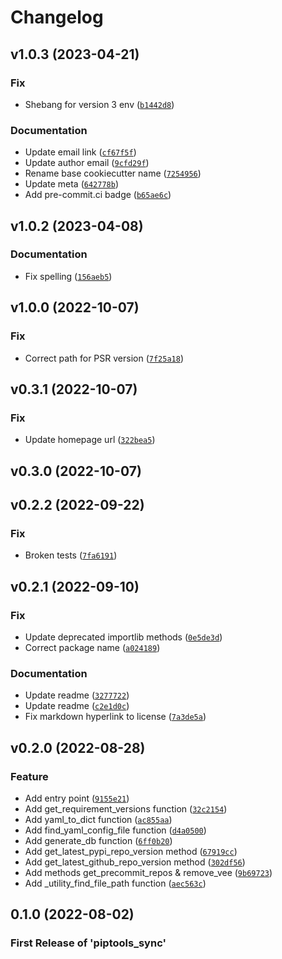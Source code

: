 # Changelog

<!--next-version-placeholder-->

## v1.0.3 (2023-04-21)
### Fix
* Shebang for version 3 env ([`b1442d8`](https://github.com/Stephen-RA-King/piptools-sync/commit/b1442d88028386ffacdba39dfe5ae04c30ac534d))

### Documentation
* Update email link ([`cf67f5f`](https://github.com/Stephen-RA-King/piptools-sync/commit/cf67f5f16c366f0567c4d90667b77cb4ffe9ad34))
* Update author email ([`9cfd29f`](https://github.com/Stephen-RA-King/piptools-sync/commit/9cfd29fd3e845b16e55b6a0c8eb4f9963ee6bd18))
* Rename base cookiecutter name ([`7254956`](https://github.com/Stephen-RA-King/piptools-sync/commit/725495639051e3c5f94d9871bb6a888675f73da9))
* Update meta ([`642778b`](https://github.com/Stephen-RA-King/piptools-sync/commit/642778b1c0c6c7fc482b88c3045359d1feaffd0a))
* Add pre-commit.ci badge ([`b65ae6c`](https://github.com/Stephen-RA-King/piptools-sync/commit/b65ae6cbba56ad1c6e7fefe32c7b4ce99737c507))

## v1.0.2 (2023-04-08)
### Documentation
* Fix spelling ([`156aeb5`](https://github.com/Stephen-RA-King/piptools-sync/commit/156aeb5dc43958e9d250a5f434271efee7d1404f))

## v1.0.0 (2022-10-07)
### Fix
* Correct path for PSR version ([`7f25a18`](https://github.com/Stephen-RA-King/piptools-sync/commit/7f25a187ba6df98be5684a52b09b88f0c1037af1))

## v0.3.1 (2022-10-07)
### Fix
* Update homepage url ([`322bea5`](https://github.com/Stephen-RA-King/piptools-sync/commit/322bea512064fca189550a2ecb735ae7373c21ad))

## v0.3.0 (2022-10-07)


## v0.2.2 (2022-09-22)
### Fix
* Broken tests ([`7fa6191`](https://github.com/Stephen-RA-King/piptools-sync/commit/7fa6191d7a882d8b647bd91bb19325bbd957b3e1))

## v0.2.1 (2022-09-10)
### Fix
* Update deprecated importlib methods ([`0e5de3d`](https://github.com/Stephen-RA-King/piptools-sync/commit/0e5de3d84582a71a40be0c0a926183f2cfc77198))
* Correct package name ([`a024189`](https://github.com/Stephen-RA-King/piptools-sync/commit/a02418995b081f2b782e4eedd0287d894077fe6f))

### Documentation
* Update readme ([`3277722`](https://github.com/Stephen-RA-King/piptools-sync/commit/3277722eb955ce4c3f735abb5051e10f62796d1b))
* Update readme ([`c2e1d0c`](https://github.com/Stephen-RA-King/piptools-sync/commit/c2e1d0cd3923ae080f658be28ae4432d549c42a8))
* Fix markdown hyperlink to license ([`7a3de5a`](https://github.com/Stephen-RA-King/piptools-sync/commit/7a3de5a78de5cfbabf65ee87d3dab2488e8723f8))

## v0.2.0 (2022-08-28)
### Feature
* Add entry point ([`9155e21`](https://github.com/Stephen-RA-King/piptools-sync/commit/9155e211225907fa0269d50ed06bbe0b4721939d))
* Add get_requirement_versions function ([`32c2154`](https://github.com/Stephen-RA-King/piptools-sync/commit/32c2154405f092332420746c4e0d9338770aabd7))
* Add yaml_to_dict function ([`ac855aa`](https://github.com/Stephen-RA-King/piptools-sync/commit/ac855aa1d9417856d4cc5bae5e001c87a076390d))
* Add find_yaml_config_file function ([`d4a0500`](https://github.com/Stephen-RA-King/piptools-sync/commit/d4a0500774b7208a1276f8aefd4013d8e7b544f6))
* Add generate_db function ([`6ff0b20`](https://github.com/Stephen-RA-King/piptools-sync/commit/6ff0b201a62d8f44e0381f105cfb47250d067d83))
* Add get_latest_pypi_repo_version method ([`67919cc`](https://github.com/Stephen-RA-King/piptools-sync/commit/67919cc8f1efaf79dcfa65789b6c2b149a5a8ba8))
* Add get_latest_github_repo_version method ([`302df56`](https://github.com/Stephen-RA-King/piptools-sync/commit/302df56be2db29c52c85d314860ae9340b162e0f))
* Add methods get_precommit_repos & remove_vee ([`9b69723`](https://github.com/Stephen-RA-King/piptools-sync/commit/9b69723eb6aef4d4b56b41f709bb4e94c7ee2b97))
* Add _utility_find_file_path function ([`aec563c`](https://github.com/Stephen-RA-King/piptools-sync/commit/aec563c8356f6e7c8a2712151a48859b89e8f3cd))

## 0.1.0 (2022-08-02)

### First Release of 'piptools_sync'
